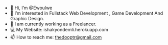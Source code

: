 - 👋 Hi, I’m @Ewoulwe
- 👀 I’m interested in Fullstack Web Development , Game Development And Graphic Design.
- 🌱 I am currently working as a Freelancer.
- 💻 My Website: ishakyondemli.herokuapp.com
- 📫 How to reach me: thedooptr@gmail.com

<!---
Ewoulwe/Ewoulwe is a ✨ special ✨ repository because its `README.md` (this file) appears on your GitHub profile.
You can click the Preview link to take a look at your changes.
--->
